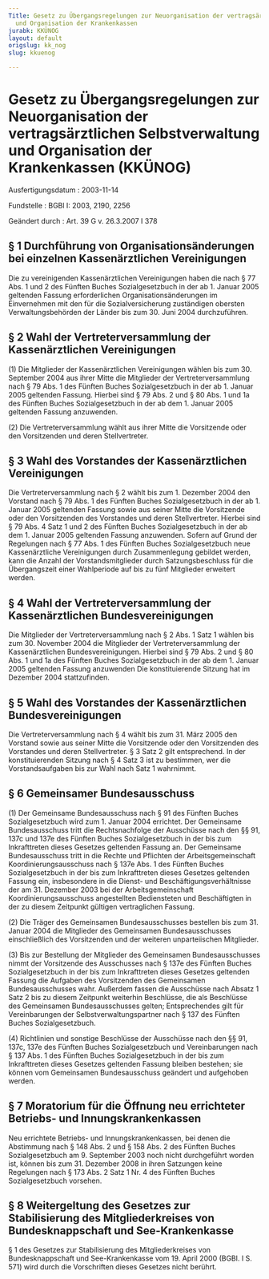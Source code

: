 ```yaml
---
Title: Gesetz zu Übergangsregelungen zur Neuorganisation der vertragsärztlichen Selbstverwaltung
  und Organisation der Krankenkassen
jurabk: KKÜNOG
layout: default
origslug: kk_nog
slug: kkuenog

---
```


# Gesetz zu Übergangsregelungen zur Neuorganisation der vertragsärztlichen Selbstverwaltung und Organisation der Krankenkassen (KKÜNOG)

Ausfertigungsdatum
:   2003-11-14

Fundstelle
:   BGBl I: 2003, 2190, 2256

Geändert durch
:   Art. 39 G v. 26.3.2007 I 378


## § 1 Durchführung von Organisationsänderungen bei einzelnen Kassenärztlichen Vereinigungen

Die zu vereinigenden Kassenärztlichen Vereinigungen haben die nach §
77 Abs. 1 und 2 des Fünften Buches Sozialgesetzbuch in der ab 1.
Januar 2005 geltenden Fassung erforderlichen Organisationsänderungen
im Einvernehmen mit den für die Sozialversicherung zuständigen
obersten Verwaltungsbehörden der Länder bis zum 30. Juni 2004
durchzuführen.


## § 2 Wahl der Vertreterversammlung der Kassenärztlichen Vereinigungen

(1) Die Mitglieder der Kassenärztlichen Vereinigungen wählen bis zum
30\. September 2004 aus ihrer Mitte die Mitglieder der
Vertreterversammlung nach § 79 Abs. 1 des Fünften Buches
Sozialgesetzbuch in der ab 1. Januar 2005 geltenden Fassung. Hierbei
sind § 79 Abs. 2 und § 80 Abs. 1 und 1a des Fünften Buches
Sozialgesetzbuch in der ab dem 1. Januar 2005 geltenden Fassung
anzuwenden.

(2) Die Vertreterversammlung wählt aus ihrer Mitte die Vorsitzende
oder den Vorsitzenden und deren Stellvertreter.


## § 3 Wahl des Vorstandes der Kassenärztlichen Vereinigungen

Die Vertreterversammlung nach § 2 wählt bis zum 1. Dezember 2004 den
Vorstand nach § 79 Abs. 1 des Fünften Buches Sozialgesetzbuch in der
ab 1. Januar 2005 geltenden Fassung sowie aus seiner Mitte die
Vorsitzende oder den Vorsitzenden des Vorstandes und deren
Stellvertreter. Hierbei sind § 79 Abs. 4 Satz 1 und 2 des Fünften
Buches Sozialgesetzbuch in der ab dem 1. Januar 2005 geltenden Fassung
anzuwenden. Sofern auf Grund der Regelungen nach § 77 Abs. 1 des
Fünften Buches Sozialgesetzbuch neue Kassenärztliche Vereinigungen
durch Zusammenlegung gebildet werden, kann die Anzahl der
Vorstandsmitglieder durch Satzungsbeschluss für die Übergangszeit
einer Wahlperiode auf bis zu fünf Mitglieder erweitert werden.


## § 4 Wahl der Vertreterversammlung der Kassenärztlichen Bundesvereinigungen

Die Mitglieder der Vertreterversammlung nach § 2 Abs. 1 Satz 1 wählen
bis zum 30. November 2004 die Mitglieder der Vertreterversammlung der
Kassenärztlichen Bundesvereinigungen. Hierbei sind § 79 Abs. 2 und §
80 Abs. 1 und 1a des Fünften Buches Sozialgesetzbuch in der ab dem 1.
Januar 2005 geltenden Fassung anzuwenden Die konstituierende Sitzung
hat im Dezember 2004 stattzufinden.


## § 5 Wahl des Vorstandes der Kassenärztlichen Bundesvereinigungen

Die Vertreterversammlung nach § 4 wählt bis zum 31. März 2005 den
Vorstand sowie aus seiner Mitte die Vorsitzende oder den Vorsitzenden
des Vorstandes und deren Stellvertreter. § 3 Satz 2 gilt entsprechend.
In der konstituierenden Sitzung nach § 4 Satz 3 ist zu bestimmen, wer
die Vorstandsaufgaben bis zur Wahl nach Satz 1 wahrnimmt.


## § 6 Gemeinsamer Bundesausschuss

(1) Der Gemeinsame Bundesausschuss nach § 91 des Fünften Buches
Sozialgesetzbuch wird zum 1. Januar 2004 errichtet. Der Gemeinsame
Bundesausschuss tritt die Rechtsnachfolge der Ausschüsse nach den §§
91, 137c und 137e des Fünften Buches Sozialgesetzbuch in der bis zum
Inkrafttreten dieses Gesetzes geltenden Fassung an. Der Gemeinsame
Bundesausschuss tritt in die Rechte und Pflichten der
Arbeitsgemeinschaft Koordinierungsausschuss nach § 137e Abs. 1 des
Fünften Buches Sozialgesetzbuch in der bis zum Inkrafttreten dieses
Gesetzes geltenden Fassung ein, insbesondere in die Dienst- und
Beschäftigungsverhältnisse der am 31. Dezember 2003 bei der
Arbeitsgemeinschaft Koordinierungsausschuss angestellten Bediensteten
und Beschäftigten in der zu diesem Zeitpunkt gültigen vertraglichen
Fassung.

(2) Die Träger des Gemeinsamen Bundesausschusses bestellen bis zum 31.
Januar 2004 die Mitglieder des Gemeinsamen Bundesausschusses
einschließlich des Vorsitzenden und der weiteren unparteiischen
Mitglieder.

(3) Bis zur Bestellung der Mitglieder des Gemeinsamen
Bundesausschusses nimmt der Vorsitzende des Ausschusses nach § 137e
des Fünften Buches Sozialgesetzbuch in der bis zum Inkrafttreten
dieses Gesetzes geltenden Fassung die Aufgaben des Vorsitzenden des
Gemeinsamen Bundesausschusses wahr. Außerdem fassen die Ausschüsse
nach Absatz 1 Satz 2 bis zu diesem Zeitpunkt weiterhin Beschlüsse, die
als Beschlüsse des Gemeinsamen Bundesausschusses gelten;
Entsprechendes gilt für Vereinbarungen der Selbstverwaltungspartner
nach § 137 des Fünften Buches Sozialgesetzbuch.

(4) Richtlinien und sonstige Beschlüsse der Ausschüsse nach den §§ 91,
137c, 137e des Fünften Buches Sozialgesetzbuch und Vereinbarungen nach
§ 137 Abs. 1 des Fünften Buches Sozialgesetzbuch in der bis zum
Inkrafttreten dieses Gesetzes geltenden Fassung bleiben bestehen; sie
können vom Gemeinsamen Bundesausschuss geändert und aufgehoben werden.


## § 7 Moratorium für die Öffnung neu errichteter Betriebs- und Innungskrankenkassen

Neu errichtete Betriebs- und Innungskrankenkassen, bei denen die
Abstimmung nach § 148 Abs. 2 und § 158 Abs. 2 des Fünften Buches
Sozialgesetzbuch am 9. September 2003 noch nicht durchgeführt worden
ist, können bis zum 31. Dezember 2008 in ihren Satzungen keine
Regelungen nach § 173 Abs. 2 Satz 1 Nr. 4 des Fünften Buches
Sozialgesetzbuch vorsehen.


## § 8 Weitergeltung des Gesetzes zur Stabilisierung des Mitgliederkreises von Bundesknappschaft und See-Krankenkasse

§ 1 des Gesetzes zur Stabilisierung des Mitgliederkreises von
Bundesknappschaft und See-Krankenkasse vom 19. April 2000 (BGBl. I S.
571) wird durch die Vorschriften dieses Gesetzes nicht berührt.

